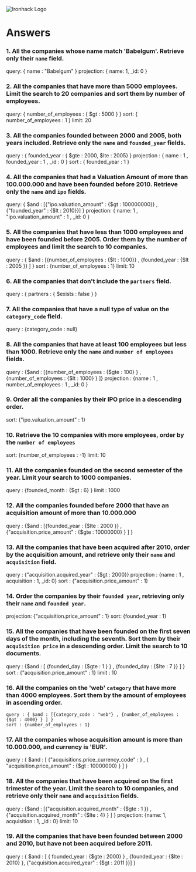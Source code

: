![Ironhack Logo](https://i.imgur.com/1QgrNNw.png)

# Answers

### 1. All the companies whose name match 'Babelgum'. Retrieve only their `name` field.

query: { name : "Babelgum" }
projection: { name: 1, _id: 0 }


### 2. All the companies that have more than 5000 employees. Limit the search to 20 companies and sort them by **number of employees**.

query: { number_of_employees : { $gt : 5000 } }
sort: { number_of_employees : 1 }
limit: 20

### 3. All the companies founded between 2000 and 2005, both years included. Retrieve only the `name` and `founded_year` fields.

query : { founded_year :   { $gte : 2000,  $lte : 2005}  }
projection : { name : 1 , founded_year : 1 , _id : 0 }
sort : { founded_year : 1 }

### 4. All the companies that had a Valuation Amount of more than 100.000.000 and have been founded before 2010. Retrieve only the `name` and `ipo` fields.

query: { $and : [{"ipo.valuation_amount" : {$gt : 100000000}} , {"founded_year" : {$lt : 2010}}]  }
projection: { name: 1 , "ipo.valuation_amount" : 1 , _id: 0 }

### 5. All the companies that have less than 1000 employees and have been founded before 2005. Order them by the number of employees and limit the search to 10 companies.

query : { $and : [{number_of_employees : {$lt : 1000}} , {founded_year : {$lt : 2005 }} ] }
sort : {number_of_employees : 1}
limit: 10

### 6. All the companies that don't include the `partners` field.

query : { partners : { $exists : false } }

### 7. All the companies that have a null type of value on the `category_code` field.

query : {category_code : null}

### 8. All the companies that have at least 100 employees but less than 1000. Retrieve only the `name` and `number of employees` fields.

query : {$and : [{number_of_employees : {$gte : 100} } , {number_of_employees : {$lt : 1000} } ]}
projection : {name : 1 , number_of_employees : 1 , _id: 0 }

### 9. Order all the companies by their IPO price in a descending order.

sort: {"ipo.valuation_amount" : 1}

### 10. Retrieve the 10 companies with more employees, order by the `number of employees`

sort: {number_of_employees : -1}
limit: 10

### 11. All the companies founded on the second semester of the year. Limit your search to 1000 companies.

query : {founded_month : {$gt : 6} }
limit : 1000

### 12. All the companies founded before 2000 that have an acquisition amount of more than 10.000.000

query : {$and : [{founded_year : {$lte : 2000 }} , {"acquisition.price_amount" : {$gte : 10000000} } ] }

### 13. All the companies that have been acquired after 2010, order by the acquisition amount, and retrieve only their `name` and `acquisition` field.

query : {"acquisition.acquired_year" : {$gt : 2000}}
projection : {name : 1 , acquisition : 1, _id: 0}
sort : {"acquisition.price_amount" : 1}

### 14. Order the companies by their `founded year`, retrieving only their `name` and `founded year`.

projection: {"acquisition.price_amount" : 1}
sort: {founded_year : 1}

### 15. All the companies that have been founded on the first seven days of the month, including the seventh. Sort them by their `acquisition price` in a descending order. Limit the search to 10 documents.

query : {$and : [ {founded_day : {$gte : 1 } } , {founded_day : {$lte : 7 }} ] }
sort : {"acquisition.price_amount" : 1}
limit : 10

### 16. All the companies on the 'web' `category` that have more than 4000 employees. Sort them by the amount of employees in ascending order.

    query : { $and : [{category_code : "web"} , {number_of_employees : {$gt : 4000} } ] }
    sort : {number_of_employees : 1}

### 17. All the companies whose acquisition amount is more than 10.000.000, and currency is 'EUR'.

query : { $and : [ {"acquisitions.price_currency_code" : } , { "acquisition.price_amount" : {$gt : 10000000} } ] }

### 18. All the companies that have been acquired on the first trimester of the year. Limit the search to 10 companies, and retrieve only their `name` and `acquisition` fields.

query : {$and : [{"acquisition.acquired_month" : {$gte : 1 }} , {"acquisition.acquired_month" : {$lte : 4} } ] }
projection: {name: 1, acquisition : 1, _id : 0}
limit: 10

### 19. All the companies that have been founded between 2000 and 2010, but have not been acquired before 2011.

query : { $and : [ { founded_year : {$gte : 2000} } , {founded_year : {$lte : 2010} }, {"acquisition.acquired_year" : {$gt : 2011 }}] }
